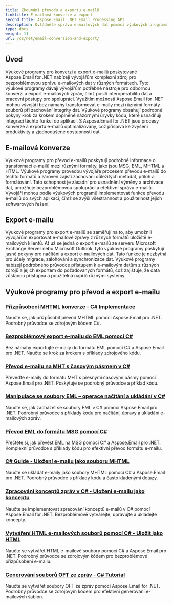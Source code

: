 ```yaml
---
title: Zkoumání převodu a exportu e-mailů
linktitle: E-mailová konverze a export
second_title: Aspose.Email .NET Email Processing API
description: Ovládněte správu e-mailových dat pomocí výukových programů Aspose.Email pro .NET. Převádějte, exportujte e-maily, udržujte integritu, manipulujte s přílohami. Pozvedněte příklady.
type: docs
weight: 11
url: /cs/net/email-conversion-and-export/
---
```


## Úvod

Výukové programy pro konverzi a export e-mailů poskytované Aspose.Email for .NET nabízejí vývojářům komplexní zdroj pro bezproblémovou správu e-mailových dat v různých formátech. Tyto výukové programy dávají vývojářům potřebné nástroje pro odbornou konverzi a export e-mailových zpráv, čímž posílí interoperabilitu dat a pracovní postupy pro spolupráci. Využitím možností Aspose.Email for .NET mohou vývojáři bez námahy transformovat e-maily mezi různými formáty souborů při zachování integrity dat. Výukové programy obsahují podrobné pokyny krok za krokem doplněné názornými úryvky kódu, které usnadňují integraci těchto funkcí do aplikací. S Aspose.Email for .NET jsou procesy konverze a exportu e-mailů optimalizovány, což přispívá ke zvýšení produktivity a zjednodušené dostupnosti dat.

## E-mailová konverze

Výukové programy pro převod e-mailů poskytují podrobné informace o transformaci e-mailů mezi různými formáty, jako jsou MSG, EML, MHTML a HTML. Výukové programy provedou vývojáře procesem převodu e-mailů do těchto formátů a zároveň zajistí zachování důležitých metadat, příloh a formátování. Tato schopnost je zásadní pro usnadnění výměny a archivace dat, umožňuje bezproblémovou spolupráci a efektivní správu e-mailů. Vývojáři mohou podle výukových programů implementovat funkce převodu e-mailů do svých aplikací, čímž se zvýší všestrannost a použitelnost jejich softwarových řešení.

## Export e-mailu

Výukové programy pro export e-mailů se zaměřují na to, aby umožnili vývojářům exportovat e-mailové zprávy z různých formátů úložiště e-mailových klientů. Ať už se jedná o export e-mailů ze serveru Microsoft Exchange Server nebo Microsoft Outlook, tyto výukové programy poskytují jasné pokyny pro načítání a export e-mailových dat. Tato funkce je nezbytná pro účely migrace, zálohování a synchronizace dat. Výukové programy nabízejí podrobného průvodce přístupem k e-mailovým datům z různých zdrojů a jejich exportem do požadovaných formátů, což zajišťuje, že data zůstanou přístupná a použitelná napříč různými systémy.

## Výukové programy pro převod a export e-mailu
### [Přizpůsobení MHTML konverze - C# Implementace](./customizing-mhtml-conversion-csharp-implementation/)
Naučte se, jak přizpůsobit převod MHTML pomocí Aspose.Email pro .NET. Podrobný průvodce se zdrojovým kódem C#.
### [Bezproblémový export e-mailu do EML pomocí C#](./effortless-email-export-to-eml-using-csharp/)
Bez námahy exportujte e-maily do formátu EML pomocí C# a Aspose.Email pro .NET. Naučte se krok za krokem s příklady zdrojového kódu.
### [Převod e-mailu na MHT s časovým pásmem v C#](./converting-email-to-mht-with-timezone-in-csharp/)
Převeďte e-maily do formátu MHT s přesnými časovými pásmy pomocí Aspose.Email pro .NET. Poskytuje se podrobný průvodce a příklad kódu.
### [Manipulace se soubory EML – operace načítání a ukládání v C#](./eml-file-handling-load-and-save-operations-in-csharp/)
Naučte se, jak zacházet se soubory EML v C# pomocí Aspose.Email pro .NET. Podrobný průvodce s příklady kódu pro načítání, úpravy a ukládání e-mailových zpráv.
### [Převod EML do formátu MSG pomocí C#](./converting-eml-to-msg-format-using-csharp/)
Přečtěte si, jak převést EML na MSG pomocí C# a Aspose.Email pro .NET. Komplexní průvodce s příklady kódu pro efektivní převod formátu e-mailu.
### [C# Guide - Uložení e-mailu jako souboru MHTML](./csharp-guide-saving-email-as-mhtml-file/)
Naučte se ukládat e-maily jako soubory MHTML pomocí C# a Aspose.Email pro .NET. Podrobný průvodce s příklady kódu a často kladenými dotazy.
### [Zpracování konceptů zpráv v C# - Uložení e-mailu jako konceptu](./draft-message-handling-in-csharp-saving-email-as-draft/)
Naučte se implementovat zpracování konceptů e-mailů v C# pomocí Aspose.Email for .NET. Bezproblémově vytvářejte, upravujte a ukládejte koncepty.
### [Vytváření HTML e-mailových souborů pomocí C# - Uložit jako HTML](./creating-html-email-files-using-csharp-save-as-html/)
Naučte se vytvářet HTML e-mailové soubory pomocí C# a Aspose.Email pro .NET. Podrobný průvodce se zdrojovým kódem pro bezproblémové přizpůsobení e-mailu.
### [Generování souborů OFT ze zpráv - C# Tutorial](./generating-oft-files-from-messages-csharp-tutorial/)
Naučte se vytvářet soubory OFT ze zpráv pomocí Aspose.Email for .NET. Podrobný průvodce se zdrojovým kódem pro efektivní generování e-mailových šablon.